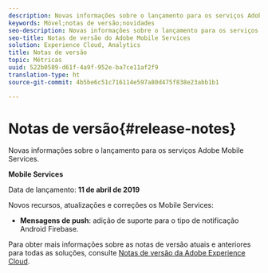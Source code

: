 ```yaml
---
description: Novas informações sobre o lançamento para os serviços Adobe Mobile Services.
keywords: Móvel;notas de versão;novidades
seo-description: Novas informações sobre o lançamento para os serviços Adobe Mobile Services.
seo-title: Notas de versão do Adobe Mobile Services
solution: Experience Cloud, Analytics
title: Notas de versão
topic: Métricas
uuid: 522b0589-d61f-4a9f-952e-ba7ce11af2f9
translation-type: ht
source-git-commit: 4b5be6c51c716114e597a80d475f838e23abb1b1

---
```



# Notas de versão{#release-notes}

Novas informações sobre o lançamento para os serviços Adobe Mobile Services.

**Mobile Services**

Data de lançamento: **11 de abril de 2019**

Novos recursos, atualizações e correções os Mobile Services:

* **Mensagens de push**: adição de suporte para o tipo de notificação Android Firebase.

Para obter mais informações sobre as notas de versão atuais e anteriores para todas as soluções, consulte [Notas de versão da Adobe Experience Cloud](https://marketing.adobe.com/resources/help/pt_BR/whatsnew/).
